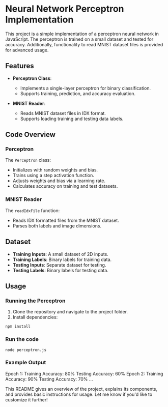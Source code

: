 # Neural Network Perceptron Implementation

This project is a simple implementation of a perceptron neural network in JavaScript. The perceptron is trained on a small dataset and tested for accuracy. Additionally, functionality to read MNIST dataset files is provided for advanced usage.


## Features
- **Perceptron Class**:
  - Implements a single-layer perceptron for binary classification.
  - Supports training, prediction, and accuracy evaluation.
  
- **MNIST Reader**:
  - Reads MNIST dataset files in IDX format.
  - Supports loading training and testing data labels.


## Code Overview

### Perceptron
The `Perceptron` class:
- Initializes with random weights and bias.
- Trains using a step activation function.
- Adjusts weights and bias via a learning rate.
- Calculates accuracy on training and test datasets.

### MNIST Reader
The `readIdxFile` function:
- Reads IDX formatted files from the MNIST dataset.
- Parses both labels and image dimensions.


## Dataset
- **Training Inputs**: A small dataset of 2D inputs.
- **Training Labels**: Binary labels for training data.
- **Testing Inputs**: Separate dataset for testing.
- **Testing Labels**: Binary labels for testing data.


## Usage

### Running the Perceptron
1. Clone the repository and navigate to the project folder.
2. Install dependencies:

`npm install`

### Run the code
`node perceptron.js`

### Example Output
Epoch 1:
  Training Accuracy: 80%
  Testing Accuracy: 60%
Epoch 2:
  Training Accuracy: 90%
  Testing Accuracy: 70%
...

This README gives an overview of the project, explains its components, and provides basic instructions for usage. Let me know if you'd like to customize it further!
